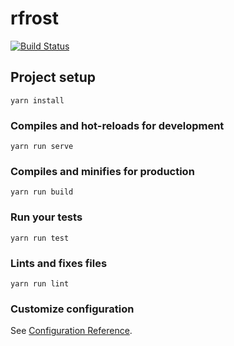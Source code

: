 # rfrost

[![Build Status](https://dev.azure.com/tpchung/rfrost/_apis/build/status/uranusjr.rfrost?branchName=master)](https://dev.azure.com/tpchung/rfrost/_build/latest?definitionId=2&branchName=master)

## Project setup

```
yarn install
```

### Compiles and hot-reloads for development

```
yarn run serve
```

### Compiles and minifies for production

```
yarn run build
```

### Run your tests

```
yarn run test
```

### Lints and fixes files

```
yarn run lint
```

### Customize configuration

See [Configuration Reference](https://cli.vuejs.org/config/).
